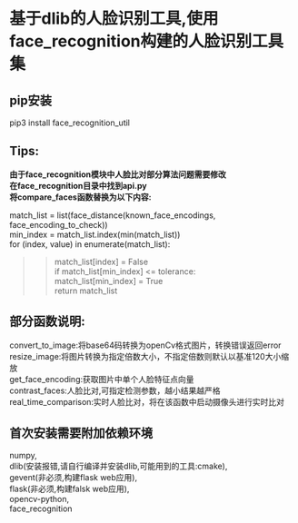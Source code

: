 # 基于dlib的人脸识别工具,使用face_recognition构建的人脸识别工具集
  
## pip安装
pip3 install face_recognition_util

## Tips:
**由于face_recognition模块中人脸比对部分算法问题需要修改  
在face_recognition目录中找到api.py  
将compare_faces函数替换为以下内容:**

match_list = list(face_distance(known_face_encodings, face_encoding_to_check))  
min_index = match_list.index(min(match_list))  
for (index, value) in enumerate(match_list):  
>>match_list[index] = False  
if match_list[min_index] <= tolerance:  
>>match_list[min_index] = True  
return match_list  

## 部分函数说明:
convert_to_image:将base64码转换为openCv格式图片，转换错误返回error  
resize_image:将图片转换为指定倍数大小，不指定倍数则默认以基准120大小缩放  
get_face_encoding:获取图片中单个人脸特征点向量  
contrast_faces:人脸比对,可指定检测参数，越小结果越严格  
real_time_comparison:实时人脸比对，将在该函数中启动摄像头进行实时比对  

## 首次安装需要附加依赖环境

numpy,  
dlib(安装报错,请自行编译并安装dlib,可能用到的工具:cmake),  
gevent(非必须,构建flask web应用),  
flask(非必须,构建falsk web应用),  
opencv-python,  
face_recognition  